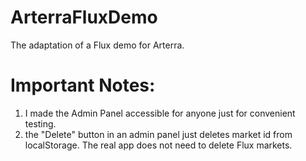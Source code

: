 # ArterraFluxDemo
The adaptation of a Flux demo for Arterra.
# Important Notes:
1) I made the Admin Panel accessible for anyone just for convenient testing.
2) the "Delete" button in an admin panel just deletes market id from localStorage. The real app does not need to delete Flux markets.
